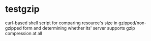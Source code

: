 testgzip
========

curl-based shell script for comparing resource's size in gzipped/non-gzipped form and determining whether its' server supports gzip compression at all
